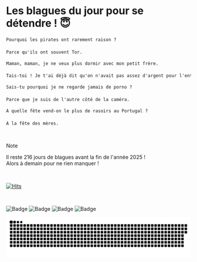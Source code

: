 
<h1>Les blagues du jour pour se détendre ! 😇</h1>

```diff
Pourquoi les pirates ont rarement raison ?

Parce qu'ils ont souvent Tor.
```

```diff
Maman, maman, je ne veux plus dormir avec mon petit frère.

Tais-toi ! Je t'ai déjà dit qu'on n'avait pas assez d'argent pour l'enterrer.
```

```diff
Sais-tu pourquoi je ne regarde jamais de porno ?

Parce que je suis de l'autre côté de la caméra.
```

```diff
A quelle fête vend-on le plus de rasoirs au Portugal ?

A la fête des mères.
```

<br/>

> [!NOTE]
> Il reste 216 jours de blagues avant la fin de l'année 2025 ! <br/>
> Alors à demain pour ne rien manquer !

<br/>


[![Hits](https://hits.seeyoufarm.com/api/count/incr/badge.svg?url=https%3A%2F%2Fgithub.com%2FClems02%2Fhit-counter&count_bg=%23003E80&title_bg=%235C9FE1&icon=powershell.svg&icon_color=%23FFFFFF&title=Visite&edge_flat=false)](https://hits.seeyoufarm.com)


<br/>


![Badge](https://img.shields.io/badge/Last%20updated%20on-white?style=for-the-badge&logo=clockify)   ![Badge](https://img.shields.io/badge/30/05-white?style=for-the-badge) ![Badge](https://img.shields.io/badge/at-white?style=for-the-badge) ![Badge](https://img.shields.io/badge/03:29-white?style=for-the-badge)


<p align="center">
 <img width="1000" src="assets/github-snake.svg" alt="snake"/>
</p>
